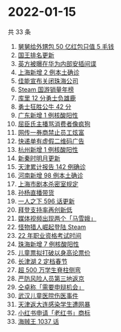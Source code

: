 # 2022-01-15

共 33 条

<!-- BEGIN -->
<!-- 最后更新时间 Sat Jan 15 2022 17:09:30 GMT+0800 (China Standard Time) -->

1. [舅舅给外甥包 50 亿红包只值 5 毛钱](https://www.zhihu.com/search?q=50亿红包只值5毛钱)
1. [国王排名更新](https://www.zhihu.com/search?q=国王排名)
1. [英方被曝在华为内部安插间谍](https://www.zhihu.com/search?q=华为)
1. [上海新增 2 例本土确诊](https://www.zhihu.com/search?q=上海疫情)
1. [佳能宣布关闭珠海公司](https://www.zhihu.com/search?q=佳能)
1. [Steam 国游销量年榜](https://www.zhihu.com/search?q=steam)
1. [库里 12 分勇士负雄鹿](https://www.zhihu.com/search?q=勇士)
1. [勇士狂胜公牛 42 分](https://www.zhihu.com/search?q=勇士)
1. [广东新增 1 例核酸阳性](https://www.zhihu.com/search?q=广东疫情)
1. [屈臣氏主播骂消费者像疯狗](https://www.zhihu.com/search?q=屈臣氏)
1. [网传一券商禁止员工炫富](https://www.zhihu.com/search?q=员工炫富)
1. [快递单有虚假二维码广告](https://www.zhihu.com/search?q=快递单广告)
1. [杭州新增 1 例核酸阳性](https://www.zhihu.com/search?q=杭州疫情)
1. [新秦时明月更新](https://www.zhihu.com/search?q=新秦时明月)
1. [天津累计报告 142 例确诊](https://www.zhihu.com/search?q=天津疫情)
1. [河南新增 98 例本土确诊](https://www.zhihu.com/search?q=河南疫情)
1. [上海市剧本杀密室规定](https://www.zhihu.com/search?q=剧本杀)
1. [孙杨直播带货](https://www.zhihu.com/search?q=孙杨)
1. [一人之下 596 话更新](https://www.zhihu.com/search?q=一人之下)
1. [拜登支持率再创新低](https://www.zhihu.com/search?q=拜登支持率)
1. [媒体视频出现两个「马雪娥」](https://www.zhihu.com/search?q=马雪娥)
1. [怪物猎人崛起登陆 Steam](https://www.zhihu.com/search?q=怪物猎人崛起)
1. [22 年职业资格考试时间](https://www.zhihu.com/search?q=职业资格考试时间)
1. [珠海新增 7 例核酸阳性](https://www.zhihu.com/search?q=珠海疫情)
1. [儿童票拟打破以身高论票价](https://www.zhihu.com/search?q=儿童票)
1. [长津湖 2 定档春节](https://www.zhihu.com/search?q=水门桥)
1. [超 500 万学生脊柱侧弯](https://www.zhihu.com/search?q=脊柱侧弯)
1. [严防风险人员第三地返京](https://www.zhihu.com/search?q=第三地返京)
1. [仝卓称「需要申辩机会」](https://www.zhihu.com/search?q=仝卓)
1. [武汉儿童医院伤医事件](https://www.zhihu.com/search?q=武汉儿童医院)
1. [天津返大连感染学生遭网暴](https://www.zhihu.com/search?q=感染学生被网暴)
1. [小红书申请「老红书」商标](https://www.zhihu.com/search?q=小红书)
1. [海贼王 1037 话](https://www.zhihu.com/search?q=海贼王)

<!-- END -->
